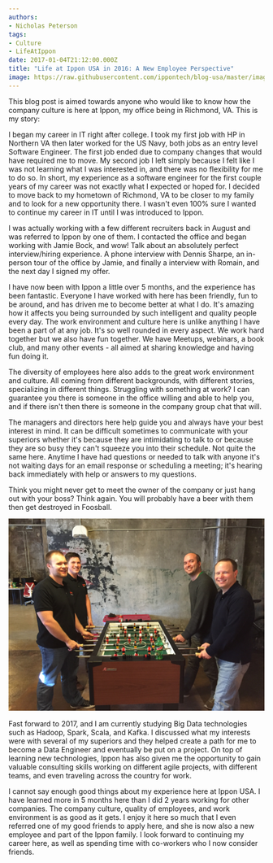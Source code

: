```yaml
---
authors:
- Nicholas Peterson
tags:
- Culture
- LifeAtIppon
date: 2017-01-04T21:12:00.000Z
title: "Life at Ippon USA in 2016: A New Employee Perspective"
image: https://raw.githubusercontent.com/ippontech/blog-usa/master/images/2017/01/FullSizeRender.jpg
---
```


This blog post is aimed towards anyone who would like to know how the company culture is here at Ippon, my office being in Richmond, VA. This is my story:

I began my career in IT right after college. I took my first job with HP in Northern VA then later worked for the US Navy, both jobs as an entry level Software Engineer. The first job ended due to company changes that would have required me to move. My second job I left simply because I felt like I was not learning what I was interested in, and there was no flexibility for me to do so. In short, my experience as a software engineer for the first couple years of my career was not exactly what I expected or hoped for. I decided to move back to my hometown of Richmond, VA to be closer to my family and to look for a new opportunity there. I wasn't even 100% sure I wanted to continue my career in IT until I was introduced to Ippon.

I was actually working with a few different recruiters back in August and was referred to Ippon by one of them. I contacted the office and began working with Jamie Bock, and wow! Talk about an absolutely perfect interview/hiring experience. A phone interview with Dennis Sharpe, an in-person tour of the office by Jamie, and finally a interview with Romain, and the next day I signed my offer.

I have now been with Ippon a little over 5 months, and the experience has been fantastic. Everyone I have worked with here has been friendly, fun to be around, and has driven me to become better at what I do. It's amazing how it affects you being surrounded by such intelligent and quality people every day. The work environment and culture here is unlike anything I have been a part of at any job. It's so well rounded in every aspect. We work hard together but we also have fun together. We have Meetups, webinars, a book club, and many other events - all aimed at sharing knowledge and having fun doing it.

The diversity of employees here also adds to the great work environment and culture. All coming from different backgrounds, with different stories, specializing in different things. Struggling with something at work? I can guarantee you there is someone in the office willing and able to help you, and if there isn't then there is someone in the company group chat that will.

The managers and directors here help guide you and always have your best interest in mind. It can be difficult sometimes to communicate with your superiors whether it's because they are intimidating to talk to or because they are so busy they can't squeeze you into their schedule. Not quite the same here. Anytime I have had questions or needed to talk with anyone it's not waiting days for an email response or scheduling a meeting; it's hearing back immediately with help or answers to my questions.

Think you might never get to meet the owner of the company or just hang out with your boss? Think again. You will probably have a beer with them then get destroyed in Foosball.

![](https://raw.githubusercontent.com/ippontech/blog-usa/master/images/2017/01/IMG_6363.JPG)

Fast forward to 2017, and I am currently studying Big Data technologies such as Hadoop, Spark, Scala, and Kafka. I discussed what my interests were with several of my superiors and they helped create a path for me to become a Data Engineer and eventually be put on a project. On top of learning new technologies, Ippon has also given me the opportunity to gain valuable consulting skills working on different agile projects, with different teams, and even traveling across the country for work.

I cannot say enough good things about my experience here at Ippon USA. I have learned more in 5 months here than I did 2 years working for other companies. The company culture, quality of employees, and work environment is as good as it gets. I enjoy it here so much that I even referred one of my good friends to apply here, and she is now also a new employee and part of the Ippon family. I look forward to continuing my career here, as well as spending time with co-workers who I now consider friends.

